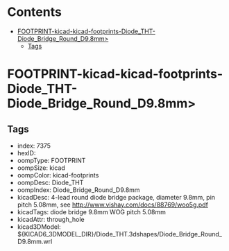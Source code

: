 



Contents
========

* [FOOTPRINT-kicad-kicad-footprints-Diode_THT-Diode_Bridge_Round_D9.8mm>](#footprint-kicad-kicad-footprints-diode_tht-diode_bridge_round_d98mm)
	* [Tags](#tags)

# FOOTPRINT-kicad-kicad-footprints-Diode_THT-Diode_Bridge_Round_D9.8mm>

## Tags

- index: 7375
- hexID: 
- oompType: FOOTPRINT
- oompSize: kicad
- oompColor: kicad-footprints
- oompDesc: Diode_THT
- oompIndex: Diode_Bridge_Round_D9.8mm
- kicadDesc: 4-lead round diode bridge package, diameter 9.8mm, pin pitch 5.08mm, see http://www.vishay.com/docs/88769/woo5g.pdf
- kicadTags: diode bridge 9.8mm WOG pitch 5.08mm
- kicadAttr: through_hole
- kicad3DModel: ${KICAD6_3DMODEL_DIR}/Diode_THT.3dshapes/Diode_Bridge_Round_D9.8mm.wrl
